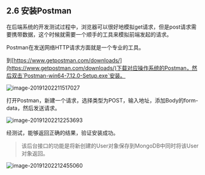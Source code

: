 ## 2.6 安装Postman

在后端系统的开发测试过程中，浏览器可以很好地模拟get请求，但是post请求需要携带数据，这个时候就需要一个顺手的工具来模拟前端发起的请求。

Postman在发送网络HTTP请求方面就是一个专业的工具。

到[https://www.getpostman.com/downloads/](https://www.getpostman.com/downloads/)下载对应操作系统的Postman，然后双击`Postman-win64-7.12.0-Setup.exe`安装。

![image-20191202211517027](images/image-20191202211517027.png)

打开Postman，新建一个请求，选择类型为POST，输入地址，添加Body的form-data，然后发送请求。

![image-20191202212253693](images/image-20191202212253693.png)

经测试，能够返回正确的结果，验证安装成功。

> 该后台接口的功能是将新创建的User对象保存到MongoDB中同时将该User对象返回。

![image-20191202212455060](images/image-20191202212455060.png)
